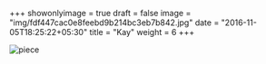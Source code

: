+++
showonlyimage = true
draft = false
image = "img/fdf447cac0e8feebd9b214bc3eb7b842.jpg"
date = "2016-11-05T18:25:22+05:30"
title = "Kay"
weight = 6
+++

![piece](../../img/fdf447cac0e8feebd9b214bc3eb7b842.jpg)


